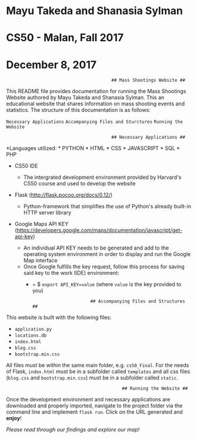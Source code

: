 # Mayu Takeda and Shanasia Sylman
# CS50 - Malan,  Fall 2017
# December 8, 2017

                                            ## Mass Shootings Website ##

This README file provides documentation for running the Mass Shootings Website authored by Mayu Takeda and Shanasia Sylman.
This an educational website that shares information on mass shooting events and statistics.
The structure of this documentation is as follows:

`Necessary Applications`
`Accompanying Files and Sturctures`
`Running the Website`

                                            ## Necessary Applications ##
*Languages utilized:
    * PYTHON
    * HTML
    * CSS
    * JAVASCRIPT
    * SQL
    * PHP

* CS50 IDE
    * The intergrated development environment provided by Harvard's CS50 course and used to develop the website 

* Flask (http://flask.pocoo.org/docs/0.12/)
    * Python-framework that simplifies the use of Python's already built-in HTTP server library
    
* Google Maps API KEY (https://developers.google.com/maps/documentation/javascript/get-api-key)
    * An individual API KEY needs to be generated and add to the operating system environment in order to display and run the Google Map interface
    * Once Google fulfills the key request, follow this process for saving said key to the work (IDE) environment:
        * ~ $ `export API_KEY=value`
        (where `value` is the key provided to you)

                                    ## Accompanying Files and Structures ##
This website is built with the following files:
* `application.py`
* `locations.db`
* `index.html`
* `blog.css`
* `bootstrap.min.css`

All files must be within the same main folder, e.g. `cs50_Final`. For the needs of Flask, `index.html` must be in a subfolder called `templates` and all 
css files (`blog.css` and `bootstrap.min.css`) must be in a subfolder called `static`.

                                                ## Running the Website ##
Once the development environment and necessary applications are downloaded and properly imported, navigate to the project folder via the command line and implement `flask run`. 
Click on the URL generated and __enjoy__! 

_Please read through our findings and explore our map!_